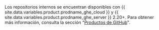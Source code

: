 Los repositorios internos se encuentran disponibles con {{ site.data.variables.product.prodname_ghe_cloud }} y {{ site.data.variables.product.prodname_ghe_server }} 2.20+. Para obtener más información, consulta la sección "<a href="/articles/githubs-products" class="dotcom-only">Productos de GitHub</a>".
